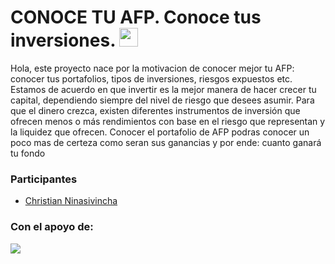 # CONOCE TU AFP. Conoce tus inversiones. <img src="https://image.flaticon.com/icons/svg/323/323273.svg" width="30"/>

Hola, este proyecto nace por la motivacion de conocer mejor tu AFP: conocer tus portafolios, tipos de inversiones, riesgos expuestos etc.
Estamos de acuerdo en que invertir es la mejor manera de hacer crecer tu capital, dependiendo siempre del nivel de riesgo que desees asumir. Para que el dinero crezca, existen diferentes instrumentos de inversión que ofrecen menos o más rendimientos con base en el riesgo que representan y la liquidez que ofrecen. Conocer el portafolio de AFP podras conocer un poco mas de certeza como seran sus ganancias y por ende: cuanto ganará tu fondo

### Participantes
- [Christian Ninasivincha](http://www.linkedin.com/in/ninasivincha "Christian Ninasivincha")

### Con el apoyo de:
![](https://encrypted-tbn0.gstatic.com/images?q=tbn%3AANd9GcQ2_IQGwuijxeJQNMj754mXhW8csNXmHL1djg&usqp=CAU)
